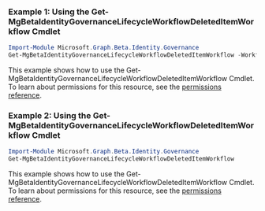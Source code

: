 ### Example 1: Using the Get-MgBetaIdentityGovernanceLifecycleWorkflowDeletedItemWorkflow Cmdlet
```powershell
Import-Module Microsoft.Graph.Beta.Identity.Governance
Get-MgBetaIdentityGovernanceLifecycleWorkflowDeletedItemWorkflow -WorkflowId $workflowId
```
This example shows how to use the Get-MgBetaIdentityGovernanceLifecycleWorkflowDeletedItemWorkflow Cmdlet.
To learn about permissions for this resource, see the [permissions reference](/graph/permissions-reference).
### Example 2: Using the Get-MgBetaIdentityGovernanceLifecycleWorkflowDeletedItemWorkflow Cmdlet
```powershell
Import-Module Microsoft.Graph.Beta.Identity.Governance
Get-MgBetaIdentityGovernanceLifecycleWorkflowDeletedItemWorkflow
```
This example shows how to use the Get-MgBetaIdentityGovernanceLifecycleWorkflowDeletedItemWorkflow Cmdlet.
To learn about permissions for this resource, see the [permissions reference](/graph/permissions-reference).
